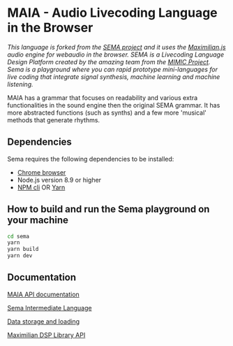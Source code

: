 # **MAIA - Audio Livecoding Language in the Browser**

*This language is forked from the [SEMA project](https://github.com/mimic-sussex/eppEditor) and it uses the [Maximilian.js](https://github.com/micknoise/Maximilian) audio engine for webaudio in the browser. SEMA is a Livecoding Language Design Platform created by the amazing team from the [MIMIC Project](https://mimicproject.com/about). Sema is a playground where you can rapid prototype mini-languages for live coding that integrate signal synthesis, machine learning and machine listening.*

MAIA has a grammar that focuses on readability and various extra functionalities in the sound engine then the original SEMA grammar. It has more abstracted functions (such as synths) and a few more 'musical' methods that generate rhythms.

## Dependencies

Sema requires the following dependencies to be installed:

 - [Chrome browser](https://www.google.com/chrome/) 
 - Node.js version 8.9 or higher
 - [NPM cli](https://docs.npmjs.com/cli/npm) OR [Yarn](https://yarnpkg.com/en/)
 
## How to build and run the Sema playground on your machine 

```sh
cd sema
yarn
yarn build
yarn dev
```

## Documentation

[MAIA API documentation](doc/maia_API_doc.md)

[Sema Intermediate Language](doc/semaIR.md)

[Data storage and loading](doc/Model_loading_storing.md)

[Maximilian DSP Library API](doc/maxi_API_doc.md)